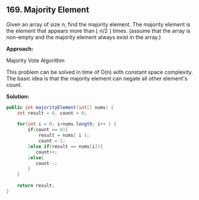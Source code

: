 ## 169. Majority Element

Given an array of size n, find the majority element. The majority element is the element that appears more than ⌊ n/2 ⌋ times. (assume that the array is non-empty and the majority element always exist in the array.)

**Approach:**

Majority Vote Algorithm

This problem can be solved in time of O(n) with constant space complexity. The basic idea is that the majority element can negate all other element's count.

**Solution:**

```java
public int majorityElement(int[] nums) {
    int result = 0, count = 0;
 
    for(int i = 0; i<nums.length; i++ ) {
        if(count == 0){
            result = nums[ i ];
            count = 1;
        }else if(result == nums[i]){
           count++;
        }else{
           count--;
        }
    }
 
    return result;
}
```